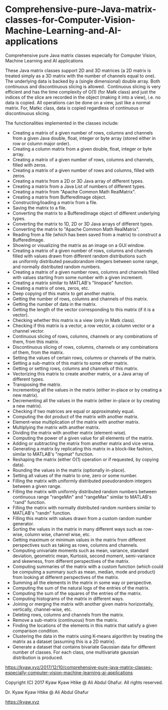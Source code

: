 # Comprehensive-pure-Java-matrix-classes-for-Computer-Vision-Machine-Learning-and-AI-applications
Comprehensive pure Java matrix classes especially for Computer Vision, Machine Learning and AI applications 

These Java matrix classes support 2D and 3D matrices (a 2D matrix is treated simply as a 3D matrix with the number of channels equal to one). The underlying data is backed by a (single dimensional) double array. Both continuous and discontinuous slicing is allowed.  Continuous slicing is very efficient and has the time complexity of O(1) (for Matk class) and just the indices of the slice are recorded in the object (making it into a view), i.e. no data is copied. All operations can be done on a view, just like a normal matrix. For, Matkc class, data is copied regardless of continuous or discontinuous slicing. 

The functionalities implemented in the classes include:

- Creating a matrix of a given number of rows, columns and channels from a given Java double, float, integer or byte array (stored either in row or column major order).
- Creating a column matrix from a given double, float, integer or byte array.
- Creating a matrix of a given number of rows, columns and channels, filled with zeros.
- Creating a matrix of a given number of rows and columns, filled with zeros.
- Creating a matrix from a 2D or 3D Java array of different types.
- Creating a matrix from a Java List of numbers of different types.
- Creating a matrix from "Apache Common Math RealMatrix".
- Creating a matrix from BufferedImage object.
- Constructing/loading a matrix from a file.
- Saving the matrix to a file.
- Converting the matrix to a BufferedImage object of different underlying types.
- Converting the matrix to 1D, 2D or 3D Java arrays of different types.
- Converting the matrix to "Apache Common Math RealMatrix".
- Reading from a file (which has been saved from a matrix) to construct a BufferedImage.
- Showing or visualizing the matrix as an image on a GUI window.
- Creating a matrix of a given number of rows, columns and channels filled with values drawn from different random distributions such as uniformly distributed pseudorandom integers between some range, and normally distributed random numbers.
- Creating a matrix of a given number rows, columns and channels filled with values starting from some number with a given increment.
- Creating a matrix similar to MATLAB's "linspace" function.
- Creating a matrix of ones, zeros, etc.
- Deep copying of this matrix to get another matrix.
- Getting the number of rows, columns and channels of this matrix.
- Getting the number of data in the matrix.
- Getting the length of the vector corresponding to this matrix (if it is a vector).
- Checking whether this matrix is a view (only in Matk class).
- Checking if this matrix is a vector, a row vector, a column vector or a channel vector.
- Continuous slicing of rows, columns, channels or any combinations of them, from this matrix.
- Discontinuous slicing of rows, columns, channels or any combinations of them, from the matrix.
- Setting the values of certain rows, columns or channels of the matrix.
- Setting a sub-matrix of this matrix to some other matrix.
- Getting or setting rows, columns and channels of this matrix.
- Vectorizing this matrix to create another matrix, or a Java array of different types.
- Transposing the matrix.
- Incrementing all the values in the matrix (either in-place or by creating a new matrix).
- Decrementing all the values in the matrix (either in-place or by creating a new matrix).
- Checking if two matrices are equal or approximately equal.
- Computing the dot product of the matrix with another matrix.
- Element-wise multiplication of the matrix with another matrix.
- Multiplying the matrix with another matrix.
- Dividing the matrix with another matrix (element-wise).
- Computing the power of a given value for all elements of the matrix.
- Adding or subtracting the matrix from another matrix and vice versa.
- Generating a matrix by replicating this matrix in a block-like fashion, similar to MATLAB's "repmat" function.
- Reshaping the matrix (either O(1) operation or if requested, by copying data).
- Rounding the values in the matrix (optionally in-place).
- Setting all values of the matrix to one, zero or some number.
- Filling the matrix with uniformly distributed pseudorandom integers between a given range.
- Filling the matrix with uniformly distributed random numbers between continuous range "rangeMin" and "rangeMax" similar to MATLAB's "rand" function.
- Filling the matrix with normally distributed random numbers similar to MATLAB's "randn" function.
- Filling this matrix with values drawn from a custom random number generator.
- Sorting the values in the matrix in many different ways such as row-wise, column wise, channel wise, etc.
- Getting maximum or minimum values in the matrix from different perspectives such as taking as rows, columns and channels.
- Computing univariate moments such as mean, variance, standard deviation, geometric mean, Kurtosis, second moment, semi-variance and skewness, from different perspectives of the matrix.
- Computing summaries of the matrix with a custom function (which could be computing a summary such as mean, median, mode and product) from looking at different perspectives of the matrix.
- Summing all the elements in the matrix in some way or perspective.
- Computing the sum of the natural logs of the entries of the matrix.
- Computing the sum of the squares of the entries of the matrix.
- Computing histograms of the matrix in different ways.
- Joining or merging the matrix with another given matrix horizontally, vertically, channel-wise, etc.
- Deleting rows, columns and channels from the matrix.
- Remove a sub-matrix (continuous) from the matrix.
- Finding the locations of the elements in this matrix that satisfy a given comparison condition.
- Clustering the data in the matrix using K-means algorithm by treating the matrix as a dataset (assuming this is a 2D matrix).
- Generate a dataset that contains bivariate Gaussian data for different number of classes. For each class, one multivariate gaussian distribution is produced.

<https://kyaw.xyz/2017/12/10/comprehensive-pure-java-matrix-classes-especially-computer-vision-machine-learning-ai-applications>

Copyright (C) 2017 Kyaw Kyaw Htike @ Ali Abdul Ghafur. All rights reserved.

Dr. Kyaw Kyaw Htike @ Ali Abdul Ghafur

https://kyaw.xyz
